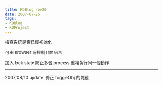 ```yaml
---
title: KDBlog rev20
date: 2007-07-26
tags:
- KDBlog
- KDProject
---
```

檢查系統是否已經初始化

可由 browser 端控制介面語言

加入 lock state 防止多個 process 重複執行同一個動作

---

2007/08/10 update: 修正 toggleObj 的問題

